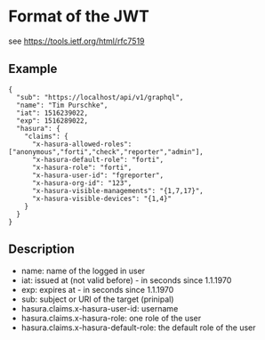 # Format of the JWT
see <https://tools.ietf.org/html/rfc7519>

## Example
    {
      "sub": "https://localhost/api/v1/graphql",
      "name": "Tim Purschke",
      "iat": 1516239022,
      "exp": 1516289022,
      "hasura": {
        "claims": {
          "x-hasura-allowed-roles": ["anonymous","forti","check","reporter","admin"],
          "x-hasura-default-role": "forti",
          "x-hasura-role": "forti",
          "x-hasura-user-id": "fgreporter",
          "x-hasura-org-id": "123",
          "x-hasura-visible-managements": "{1,7,17}",
          "x-hasura-visible-devices": "{1,4}"
        }
      }
    }


## Description

- name: name of the logged in user
- iat: issued at (not valid before) - in seconds since 1.1.1970
- exp: expires at - in seconds since 1.1.1970
- sub: subject or URI of the target (prinipal)
- hasura.claims.x-hasura-user-id: username
- hasura.claims.x-hasura-role: one role of the user
- hasura.claims.x-hasura-default-role: the default role of the user
